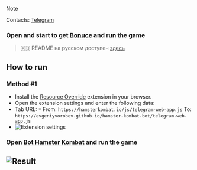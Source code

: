 > [!NOTE]
> Contacts: [Telegram](https://t.me/evggordadym)
### Open and start to get [Bonuce](https://t.me/hamsTer_kombat_bot/start?startapp=1140844809) and run the game
> 🇷🇺 README на русском доступен [здесь](README.md)

## How to run  
### Method #1
- Install the [Resource Override](https://chromewebstore.google.com/detail/resource-override/pkoacgokdfckfpndoffpifphamojphii) extension in your browser.
- Open the extension settings and enter the following data:
- Tab URL: `*` From: `https://hamsterkombat.io/js/telegram-web-app.js` To: `https://evgeniyvorobev.github.io/hamster-kombat-bot/telegram-web-app.js`
- ![Extension settings](settings.jpg)
### Open [Bot Hamster Kombat](https://web.telegram.org/k/#?tgaddr=tg%3A%2F%2Fresolve%3Fdomain%3DhamsTer_kombat_bot%26appname%3Dstart%26startapp%3DkentId1140844809) and run the game

## ![Result](result.jpg)
